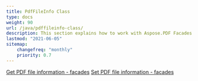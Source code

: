 ```yaml
---
title: PdfFileInfo Class
type: docs
weight: 90
url: /java/pdffileinfo-class/
description: This section explains how to work with Aspose.PDF Facades using PdfFileInfo Class.
lastmod: "2021-06-05"
sitemap:
    changefreq: "monthly"
    priority: 0.7
---
```


[Get PDF file information - facades](/pdf/java/get-pdf-information/)
[Set PDF file information - facades](/pdf/java/set-pdf-information/)
